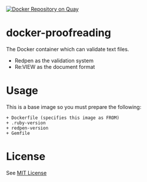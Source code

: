 [![Docker Repository on Quay](https://quay.io/repository/jmatsu/proofreading/status "Docker Repository on Quay")](https://quay.io/repository/jmatsu/proofreading)

# docker-proofreading

The Docker container which can validate text files.

* Redpen as the validation system
* Re:VIEW as the document format

# Usage

This is a base image so you must prepare the following:

```
+ Dockerfile (specifies this image as FROM)
+ .ruby-version
+ redpen-version
+ Gemfile
```

# License

See [MIT License](./LICENSE)
